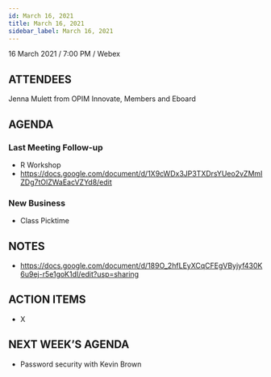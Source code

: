 ```yaml
---
id: March 16, 2021
title: March 16, 2021
sidebar_label: March 16, 2021
---
```


16 March 2021 / 7:00 PM / Webex

## ATTENDEES

Jenna Mulett from OPIM Innovate, Members and Eboard

## AGENDA

### Last Meeting Follow-up

- R Workshop
- https://docs.google.com/document/d/1X9cWDx3JP3TXDrsYUeo2vZMmIZDg7tOlZWaEacVZYd8/edit

### New Business

- Class Picktime

## NOTES

- https://docs.google.com/document/d/189O_2hfLEyXCqCFEgVByjyf430K6u9ej-r5e1goK1dI/edit?usp=sharing 

## ACTION ITEMS

- X

## NEXT WEEK’S AGENDA

- Password security with Kevin Brown
